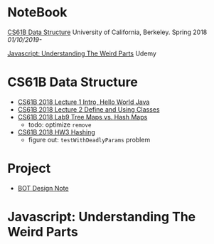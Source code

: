 # NoteBook

[CS61B Data Structure](#CS61B-data-structure) University of California, Berkeley. Spring 2018 _01/10/2019-_

[Javascript: Understanding The Weird Parts](#javascript-understanding-the-weird-parts) Udemy

# CS61B Data Structure
- [CS61B 2018 Lecture 1 Intro, Hello World Java](../../issues/79)
- [CS61B 2018 Lecture 2 Define and Using Classes](../../issues/80)
- [CS61B 2018 Lab9 Tree Maps vs. Hash Maps](../../issues/108)
  - todo: optimize `remove`
- [CS61B 2018 HW3 Hashing](../../issues/112)
  - figure out: `testWithDeadlyParams` problem
  
# Project
- [BOT Design Note](../../issues/87)

# Javascript: Understanding The Weird Parts

